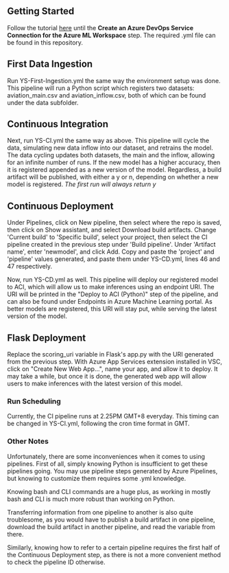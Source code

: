 ## Getting Started
Follow the tutorial [here](https://github.com/microsoft/MLOpsPython/blob/master/docs/getting_started.md) until the **Create an Azure DevOps Service Connection for the Azure ML Workspace** step. The required .yml file can be found in this repository.

## First Data Ingestion
Run YS-First-Ingestion.yml the same way the environment setup was done. This pipeline will run a Python script which registers two datasets: aviation_main.csv and aviation_inflow.csv, both of which can be found under the data subfolder. 

## Continuous Integration
Next, run YS-CI.yml the same way as above. This pipeline will cycle the data, simulating new data inflow into our dataset, and retrains the model. The data cycling updates both datasets, the main and the inflow, allowing for an infinite number of runs. If the new model has a higher accuracy, then it is registered appended as a new version of the model. Regardless, a build artifact will be published, with either a y or n, depending on whether a new model is registered. *The first run will always return y*

## Continuous Deployment
Under Pipelines, click on New pipeline, then select where the repo is saved, then click on Show assistant, and select Download build artifacts. Change 'Current build' to 'Specific build', select your project, then select the CI pipeline created in the previous step under 'Build pipeline'. Under 'Artifact name', enter 'newmodel', and click Add. Copy and paste the 'project' and 'pipeline' values generated, and paste them under YS-CD.yml, lines 46 and 47 respectively.

Now, run YS-CD.yml as well. This pipeline will deploy our registered model to ACI, which will allow us to make inferences using an endpoint URI. The URI will be printed in the "Deploy to ACI (Python)" step of the pipeline, and can also be found under Endpoints in Azure Machine Learning portal. As better models are registered, this URI will stay put, while serving the latest version of the model.

## Flask Deployment
Replace the scoring_uri variable in Flask's app.py with the URI generated from the previous step. With Azure App Services extension installed in VSC, click on "Create New Web App...", name your app, and allow it to deploy. It may take a while, but once it is done, the generated web app will allow users to make inferences with the latest version of this model.

### Run Scheduling
Currently, the CI pipeline runs at 2.25PM GMT+8 everyday. This timing can be changed in YS-CI.yml, following the cron time format in GMT.

### Other Notes
Unfortunately, there are some inconveniences when it comes to using pipelines. First of all, simply knowing Python is insufficient to get these pipelines going. You may use pipeline steps generated by Azure Pipelines, but knowing to customize them requires some .yml knowledge. 

Knowing bash and CLI commands are a huge plus, as working in mostly bash and CLI is much more robust than working on Python.

Transferring information from one pipeline to another is also quite troublesome, as you would have to publish a build artifact in one pipeline, download the build artifact in another pipeline, and read the variable from there. 

Similarly, knowing how to refer to a certain pipeline requires the first half of the Continuous Deployment step, as there is not a more convenient method to check the pipeline ID otherwise. 